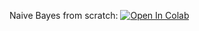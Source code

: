 Naive Bayes from scratch:
[![Open In Colab](https://colab.research.google.com/assets/colab-badge.svg)](https://colab.research.google.com/github/EvgenyNedelko/ml-course/blob/1003d44dc34ea4aded835554b6b5d072584376c3/week0_01_org_kNN_and_Naive_Bayes/week0_01_naive_bayes.ipynb)
